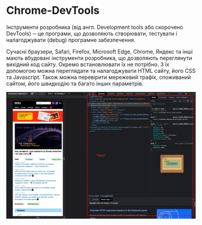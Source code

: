 # Chrome-DevTools
Інструменти розробника (від англ. Development tools або скорочено DevTools) ─ це програми, що дозволяють створювати, тестувати і налагоджувати (debug) програмне забезпечення.

Сучасні браузери, Safari, Firefox, Microsoft Edge, Chrome, Яндекс та інші мають вбудовані інструменти розробника, що дозволяють переглянути вихідний код сайту. Окремо встановлювати їх не потрібно. З їх допомогою можна переглядати та налагоджувати HTML сайту, його CSS та Javascript. Також можна перевірити мережевий трафік, споживаний сайтом, його швидкодію та багато інших параметрів.

![Приклад](https://github.com/RomanPravdiuk/Chrome-DevTools/blob/main/page1.png)
